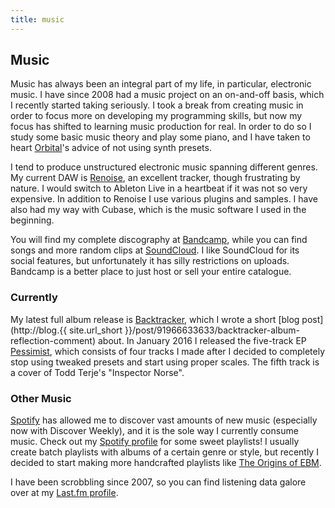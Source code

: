 ```yaml
---
title: music
---
```


## Music

Music has always been an integral part of my life, in particular, electronic
music. I have since 2008 had a music project on an on-and-off basis, which I
recently started taking seriously. I took a break from creating music in order
to focus more on developing my programming skills, but now my focus has shifted
to learning music production for real. In order to do so I study some basic
music theory and play some piano, and I have taken to heart
[Orbital](http://orbitalofficial.com/)'s advice of not using synth presets.

I tend to produce unstructured electronic music spanning different genres. My
current DAW is [Renoise](http://www.renoise.com/), an excellent tracker, though
frustrating by nature. I would switch to Ableton Live in a heartbeat if it
was not so very expensive. In addition to Renoise I use various plugins and
samples. I have also had my way with Cubase, which is the music software I used
in the beginning.

You will find my complete discography at
[Bandcamp](https://hlilje.bandcamp.com/), while you can find songs and more
random clips at [SoundCloud](https://soundcloud.com/hlilje). I like SoundCloud
for its social features, but unfortunately it has silly restrictions on
uploads. Bandcamp is a better place to just host or sell your entire catalogue.

### Currently

My latest full album release is
[Backtracker](https://hlilje.bandcamp.com/album/backtracker),
which I wrote a short
[blog post](http://blog.{{ site.url_short }}/post/91966633633/backtracker-album-reflection-comment)
about. In January 2016 I released the five-track EP
[Pessimist](https://hlilje.bandcamp.com/album/pessimist), which consists of
four tracks I made after I decided to completely stop using tweaked presets and
start using proper scales. The fifth track is a cover of Todd Terje's
"Inspector Norse".

### Other Music

[Spotify](https://www.spotify.com/) has allowed me to discover vast amounts of
new music (especially now with Discover Weekly), and it is the sole way I
currently consume music. Check out my
[Spotify profile](https://open.spotify.com/user/vaexelverkan) for some sweet
playlists! I usually create batch playlists with albums of a certain genre or
style, but recently I decided to start making more handcrafted playlists like
[The Origins of EBM](https://open.spotify.com/user/vaexelverkan/playlist/7oyKh2H94VlX9Vz4IyB9GE).

I have been scrobbling since 2007, so you can find listening data galore over
at my [Last.fm profile](http://www.last.fm/user/LordHali).
